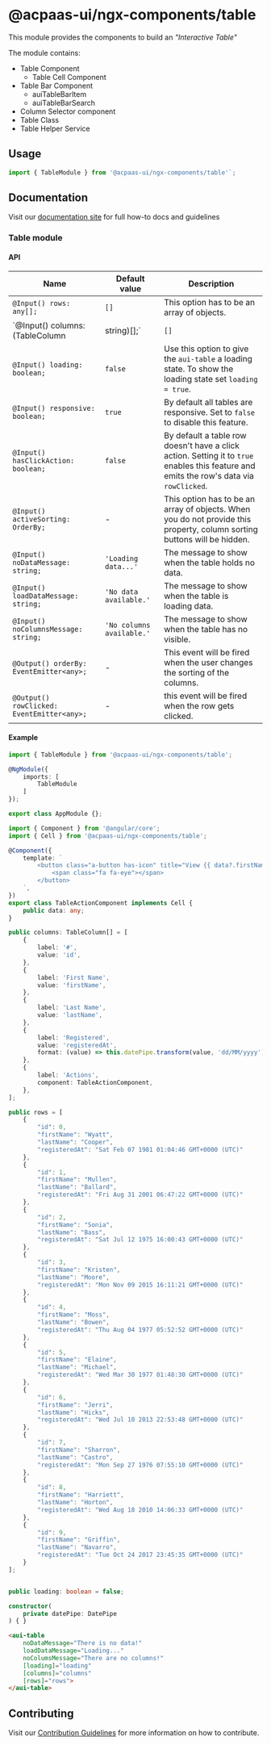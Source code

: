 # @acpaas-ui/ngx-components/table

This module provides the components to build an *"Interactive Table"*

The module contains:
- Table Component
    - Table Cell Component
- Table Bar Component
    - auiTableBarItem
    - auiTableBarSearch
- Column Selector component
- Table Class
- Table Helper Service

## Usage

```typescript
import { TableModule } from '@acpaas-ui/ngx-components/table'`;
```

## Documentation

Visit our [documentation site](https://acpaas-ui.digipolis.be/) for full how-to docs and guidelines

### Table module

#### API

| Name         | Default value | Description |
| -----------  | ------ | -------------------------- |
| `@Input() rows: any[];` | `[]` | This option has to be an array of objects. |
| `@Input() columns: (TableColumn|string)[];` | `[]` | An array of TableColumns or an array of strings. Use this option to define and manage the columns of the table. |
| `@Input() loading: boolean;` | `false` | Use this option to give the `aui-table` a loading state. To show the loading state set `loading = true`. |
| `@Input() responsive: boolean;` | `true` | By default all tables are responsive. Set to `false` to disable this feature. |
| `@Input() hasClickAction: boolean;` | `false` | By default a table row doesn't have a click action. Setting it to `true` enables this feature and emits the row's data via `rowClicked`. |
| `@Input() activeSorting: OrderBy;` | - | This option has to be an array of objects. When you do not provide this property, column sorting buttons will be hidden. |
| `@Input() noDataMessage: string;` | `'Loading data...'` | The message to show when the table holds no data. |
| `@Input() loadDataMessage: string;` | `'No data available.'` | The message to show when the table is loading data. |
| `@Input() noColumnsMessage: string;` | `'No columns available.'` | The message to show when the table has no visible. |
| `@Output() orderBy: EventEmitter<any>;` | - | This event will be fired when the user changes the sorting of the columns. |
| `@Output() rowClicked: EventEmitter<any>;` | - | this event will be fired when the row gets clicked. |

#### Example

```typescript
import { TableModule } from '@acpaas-ui/ngx-components/table';

@NgModule({
    imports: [
        TableModule
    ]
});

export class AppModule {};
```

```typescript
import { Component } from '@angular/core';
import { Cell } from '@acpaas-ui/ngx-components/table';

@Component({
	template: `
		<button class="a-button has-icon" title="View {{ data?.firstName }}'s profile">
			<span class="fa fa-eye"></span>
		</button>
	`,
})
export class TableActionComponent implements Cell {
	public data: any;
}
```

```typescript
public columns: TableColumn[] = [
	{
		label: '#',
		value: 'id',
	},
	{
		label: 'First Name',
		value: 'firstName',
	},
	{
		label: 'Last Name',
		value: 'lastName',
	},
	{
		label: 'Registered',
		value: 'registeredAt',
		format: (value) => this.datePipe.transform(value, 'dd/MM/yyyy'),
	},
	{
		label: 'Actions',
		component: TableActionComponent,
	},
];

public rows = [
	{
		"id": 0,
		"firstName": "Wyatt",
		"lastName": "Cooper",
		"registeredAt": "Sat Feb 07 1981 01:04:46 GMT+0000 (UTC)"
	},
	{
		"id": 1,
		"firstName": "Mullen",
		"lastName": "Ballard",
		"registeredAt": "Fri Aug 31 2001 06:47:22 GMT+0000 (UTC)"
	},
	{
		"id": 2,
		"firstName": "Sonia",
		"lastName": "Bass",
		"registeredAt": "Sat Jul 12 1975 16:00:43 GMT+0000 (UTC)"
	},
	{
		"id": 3,
		"firstName": "Kristen",
		"lastName": "Moore",
		"registeredAt": "Mon Nov 09 2015 16:11:21 GMT+0000 (UTC)"
	},
	{
		"id": 4,
		"firstName": "Moss",
		"lastName": "Bowen",
		"registeredAt": "Thu Aug 04 1977 05:52:52 GMT+0000 (UTC)"
	},
	{
		"id": 5,
		"firstName": "Elaine",
		"lastName": "Michael",
		"registeredAt": "Wed Mar 30 1977 01:48:30 GMT+0000 (UTC)"
	},
	{
		"id": 6,
		"firstName": "Jerri",
		"lastName": "Hicks",
		"registeredAt": "Wed Jul 10 2013 22:53:48 GMT+0000 (UTC)"
	},
	{
		"id": 7,
		"firstName": "Sharron",
		"lastName": "Castro",
		"registeredAt": "Mon Sep 27 1976 07:55:10 GMT+0000 (UTC)"
	},
	{
		"id": 8,
		"firstName": "Harriett",
		"lastName": "Horton",
		"registeredAt": "Wed Aug 18 2010 14:06:33 GMT+0000 (UTC)"
	},
	{
		"id": 9,
		"firstName": "Griffin",
		"lastName": "Navarro",
		"registeredAt": "Tue Oct 24 2017 23:45:35 GMT+0000 (UTC)"
	}
];


public loading: boolean = false;

constructor(
	private datePipe: DatePipe
) { }
```

```html
<aui-table
    noDataMessage="There is no data!"
    loadDataMessage="Loading..."
    noColumsMessage="There are no columns!"
    [loading]="loading"
    [columns]="columns"
    [rows]="rows">
</aui-table>
```

## Contributing

Visit our [Contribution Guidelines](../../CONTRIBUTING.md) for more information on how to contribute.
